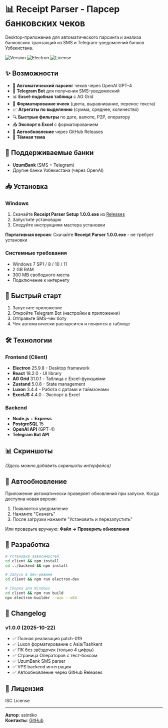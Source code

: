 # 📊 Receipt Parser - Парсер банковских чеков

Desktop-приложение для автоматического парсинга и анализа банковских транзакций из SMS и Telegram-уведомлений банков Узбекистана.

![Version](https://img.shields.io/badge/version-1.0.0-blue)
![Electron](https://img.shields.io/badge/electron-25.9.8-brightgreen)
![License](https://img.shields.io/badge/license-ISC-green)

## ✨ Возможности

- 🤖 **Автоматический парсинг** чеков через OpenAI GPT-4
- 📱 **Telegram Bot** для получения SMS-уведомлений
- 📊 **Excel-подобная таблица** с AG Grid
- 🎨 **Форматирование ячеек** (цвета, выравнивание, перенос текста)
- 📈 **Агрегаты по выделению** (сумма, среднее, количество)
- 🔍 **Быстрые фильтры** по дате, валюте, P2P, оператору
- 📤 **Экспорт в Excel** с форматированием
- 🔄 **Автообновление** через GitHub Releases
- 🌙 **Тёмная тема**

## 🏦 Поддерживаемые банки

- **UzumBank** (SMS + Telegram)
- Другие банки Узбекистана (через OpenAI)

## 📥 Установка

### Windows

1. Скачайте **Receipt Parser Setup 1.0.0.exe** из [Releases](https://github.com/asintiko/receipt-parser/releases)
2. Запустите установщик
3. Следуйте инструкциям мастера установки

**Портативная версия**: Скачайте **Receipt Parser 1.0.0.exe** - не требует установки

### Системные требования

- Windows 7 SP1 / 8 / 10 / 11
- 2 GB RAM
- 300 MB свободного места
- Подключение к интернету

## 🚀 Быстрый старт

1. Запустите приложение
2. Откройте Telegram Bot (настройки в приложении)
3. Отправьте SMS-чек боту
4. Чек автоматически распарсится и появится в таблице

## 🛠 Технологии

### Frontend (Client)
- **Electron** 25.9.8 - Desktop framework
- **React** 18.2.0 - UI library
- **AG Grid** 31.0.1 - Таблица с Excel-функциями
- **Zustand** 5.0.8 - State management
- **Luxon** 3.4.4 - Работа с датами и таймзонами
- **ExcelJS** 4.4.0 - Экспорт в Excel

### Backend
- **Node.js** + **Express**
- **PostgreSQL** 15
- **OpenAI API** (GPT-4)
- **Telegram Bot API**

## 📊 Скриншоты

*(Здесь можно добавить скриншоты интерфейса)*

## 🔄 Автообновление

Приложение автоматически проверяет обновления при запуске. Когда доступна новая версия:
1. Появляется уведомление
2. Нажмите "Скачать"
3. После загрузки нажмите "Установить и перезапустить"

Или проверьте вручную: **Файл → Проверить обновления**

## 🤝 Разработка

```bash
# Установка зависимостей
cd client && npm install
cd ../backend && npm install

# Запуск в dev-режиме
cd client && npm run electron-dev

# Сборка для Windows
cd client && npm run build
npx electron-builder --win --x64
```

## 📝 Changelog

### v1.0.0 (2025-10-22)
- ✅ Полная реализация patch-019
- ✅ Luxon форматирование с Asia/Tashkent
- ✅ ПК без звёздочек (только 4 цифры)
- ✅ Страница Операторов с тест-боксом
- ✅ UzumBank SMS parser
- ✅ VPS backend интеграция
- ✅ Автообновление через GitHub Releases

## 📄 Лицензия

ISC License

---

**Автор**: asintiko  
**Контакты**: [GitHub](https://github.com/asintiko)
